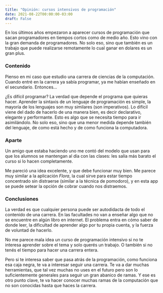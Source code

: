 ```yaml
---
title: "Opinión: cursos intensivos de programación"
date: 2021-08-22T00:00:00-03:00
draft: False
---
```


En los últimos años empezaron a aparecer cursos de programación que sacan programadores en tiempos cortos como de medio año. 
Esto vino con la gran demanda de programadores. No solo eso, sino que también es un trabajo que puede realizarse remotamente lo cual ganar en dolares es un gran plus.

### Contenido

Pienso en mi caso que estudio una carrera de ciencias de la computación. Cuando entré en la carrera ya sabía programar, ya me habían enseñado en el secundario. Entonces...

¿Es difícil programar? La verdad que depende el programa que quieras hacer. Aprender la sintaxis de un lenguaje de programación es simple, la mayoría de los lenguajes son muy similares (son imperativos). Lo difícil viene del dado de hacerlo de una manera bien, es decir declarativo, elegante y performante. Esto es algo que se necesita tiempo para ir asimilándolo. No solo eso, sino que una menor medida depende también del lenguaje, de como está hecho y de como funciona la computadora.

### Aparte

Un amigo que estaba haciendo uno me contó del modelo que usan para que los alumnos se mantengan al día con las clases: les salía más barato el curso si lo hacen completamente.

Me pareció una idea excelente, y que debe funcionar muy bien. Me parece muy similar a la aplicación *Flora*, la cual sirve para estar tiempo concentrado sin distraerse (similar a la técnica de pomodoro), y en esta app se puede setear la opción de cobrar cuando nos distraemos.

### Conclusiones

La verdad es que cualquier persona puede ser autodidacta de todo el contenido de una carrera. En las facultades no van a enseñar algo que no se encuentre en algún libro en internet. El problema entra en cómo saber de donde leer, la dificultad de aprender algo por tu propia cuenta, y la fuerza de voluntad de hacerlo.

No me parece mala idea un curso de programación intensivo si no te interesa aprender sobre el tema y solo querés un trabajo. O también si no tenés el tiempo para hacer una carrera entera.

Pero si te interesa saber que pasa atrás de la programación, como funciona esa caja negra, te va a interesar seguir una carrera. Te va a dar muchas herramientas, que tal vez muchas no uses en el futuro pero son lo suficientemente generales para seguir un gran abanico de ramas. Y ese es otro punto clave, te va hacer conocer muchas ramas de la computación que no son conocidas hasta que haces la carrera. 